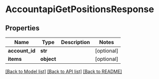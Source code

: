 # AccountapiGetPositionsResponse

## Properties
Name | Type | Description | Notes
------------ | ------------- | ------------- | -------------
**account_id** | **str** |  | [optional] 
**items** | **object** |  | [optional] 

[[Back to Model list]](../README.md#documentation-for-models) [[Back to API list]](../README.md#documentation-for-api-endpoints) [[Back to README]](../README.md)

